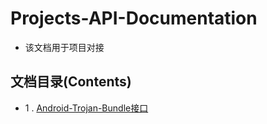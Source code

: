 # Projects-API-Documentation

* 该文档用于项目对接

## 文档目录(Contents)

* 1 . [Android-Trojan-Bundle接口](https://github.com/viruscoding/Projects-API-Documentation/blob/master/Android-Trojan-Bundle/Android-Trojan-Bundle.md)

